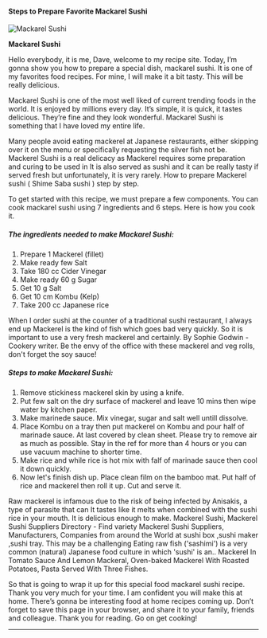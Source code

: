             

#### Steps to Prepare Favorite Mackarel Sushi

![Mackarel Sushi](https://img-global.cpcdn.com/recipes/293007a5c707d93f/751x532cq70/mackarel-sushi-recipe-main-photo.jpg)

**Mackarel Sushi**

Hello everybody, it is me, Dave, welcome to my recipe site. Today, I’m gonna show you how to prepare a special dish, mackarel sushi. It is one of my favorites food recipes. For mine, I will make it a bit tasty. This will be really delicious.

Mackarel Sushi is one of the most well liked of current trending foods in the world. It is enjoyed by millions every day. It’s simple, it is quick, it tastes delicious. They’re fine and they look wonderful. Mackarel Sushi is something that I have loved my entire life.

Many people avoid eating mackerel at Japanese restaurants, either skipping over it on the menu or specifically requesting the silver fish not be. Mackerel Sushi is a real delicacy as Mackerel requires some preparation and curing to be used in It is also served as sushi and it can be really tasty if served fresh but unfortunately, it is very rarely. How to prepare Mackerel sushi ( Shime Saba sushi ) step by step.

To get started with this recipe, we must prepare a few components. You can cook mackarel sushi using 7 ingredients and 6 steps. Here is how you cook it.

##### The ingredients needed to make Mackarel Sushi:

1.  Prepare 1 Mackerel (fillet)
2.  Make ready few Salt
3.  Take 180 cc Cider Vinegar
4.  Make ready 60 g Sugar
5.  Get 10 g Salt
6.  Get 10 cm Kombu (Kelp)
7.  Take 200 cc Japanese rice

When I order sushi at the counter of a traditional sushi restaurant, I always end up Mackerel is the kind of fish which goes bad very quickly. So it is important to use a very fresh mackerel and certainly. By Sophie Godwin - Cookery writer. Be the envy of the office with these mackerel and veg rolls, don't forget the soy sauce!

##### Steps to make Mackarel Sushi:

1.  Remove stickiness mackerel skin by using a knife.
2.  Put few salt on the dry surface of mackerel and leave 10 mins then wipe water by kitchen paper.
3.  Make marinede sauce. Mix vinegar, sugar and salt well untill dissolve.
4.  Place Kombu on a tray then put mackerel on Kombu and pour half of marinade sauce. At last covered by clean sheet. Please try to remove air as much as possible. Stay in the ref for more than 4 hours or you can use vacuum machine to shorter time.
5.  Make rice and while rice is hot mix with falf of marinade sauce then cool it down quickly.
6.  Now let's finish dish up. Place clean film on the bamboo mat. Put half of rice and mackerel then roll it up. Cut and serve it.

Raw mackerel is infamous due to the risk of being infected by Anisakis, a type of parasite that can It tastes like it melts when combined with the sushi rice in your mouth. It is delicious enough to make. Mackerel Sushi, Mackerel Sushi Suppliers Directory - Find variety Mackerel Sushi Suppliers, Manufacturers, Companies from around the World at sushi box ,sushi maker ,sushi tray. This may be a challenging Eating raw fish ('sashimi') is a very common (natural) Japanese food culture in which 'sushi' is an.. Mackerel In Tomato Sauce And Lemon Mackeral, Oven-baked Mackerel With Roasted Potatoes, Pasta Served With Three Fishes.

So that is going to wrap it up for this special food mackarel sushi recipe. Thank you very much for your time. I am confident you will make this at home. There’s gonna be interesting food at home recipes coming up. Don’t forget to save this page in your browser, and share it to your family, friends and colleague. Thank you for reading. Go on get cooking!

* * *